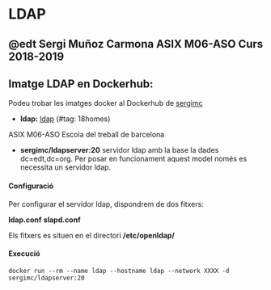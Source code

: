 # LDAP
## @edt Sergi Muñoz Carmona ASIX M06-ASO Curs 2018-2019

## Imatge LDAP en Dockerhub:
Podeu trobar les imatges docker al Dockerhub de [sergimc](https://hub.docker.com/u/sergimc/)
* **ldap:** [ldap](https://cloud.docker.com/repository/docker/sergimc/ldapserver) (#tag: 18homes)


ASIX M06-ASO Escola del treball de barcelona

* **sergimc/ldapserver:20**  servidor ldap amb la base la dades dc=edt,dc=org.
Per posar en funcionament aquest model només es necessita un servidor ldap.


#### Configuració
Per configurar el servidor ldap, dispondrem de dos fitxers:

**ldap.conf**
**slapd.conf**

Els fitxers es situen en el directori **/etc/openldap/**

#### Execució

```
docker run --rm --name ldap --hostname ldap --network XXXX -d sergimc/ldapserver:20

```
